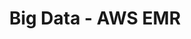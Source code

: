 ---
type: theory
title: Big Data - AWS EMR
tldr: "This session introduce the concept of Big Data and its relevance in healthcare. It covers the basics of Hadoop and MapReduce, and provides a hands-on experience with AWS EMR using the 1000 Genomes dataset to analyze population distribution."
thumbnail: /static_files/presentations/17705110-HDCB_unit3-aws(IV).png
links: 
    - url: /static_files/presentations/17705110-HDCB_unit3-aws(IV).pdf
      name: slides
---
